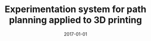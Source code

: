 ---
# Documentation: https://wowchemy.com/docs/managing-content/

title: Experimentation system for path planning applied to 3D printing
subtitle: ''
summary: ''
authors:
- Mateusz A. Wójcik
- Iwona Poźniak-Koszałka
- Leszek Koszałka
- Andrzej A. Kasprzak
tags: []
categories: []
date: '2017-01-01'
lastmod: 2022-10-07T05:49:58Z
featured: false
draft: false

# Featured image
# To use, add an image named `featured.jpg/png` to your page's folder.
# Focal points: Smart, Center, TopLeft, Top, TopRight, Left, Right, BottomLeft, Bottom, BottomRight.
image:
  caption: ''
  focal_point: ''
  preview_only: false

# Projects (optional).
#   Associate this post with one or more of your projects.
#   Simply enter your project's folder or file name without extension.
#   E.g. `projects = ["internal-project"]` references `content/project/deep-learning/index.md`.
#   Otherwise, set `projects = []`.
projects: []
publishDate: '2022-10-07T05:49:57.735138Z'
publication_types:
- '1'
abstract: ''
publication: '*Advances in Applied Digital Human Modeling and Simulation : proceedings
  of the AHFE 2016 International Conference on Digital Human Modeling and Simulation,
  July 27-31, 2016, Walt Disney World®, Florida, USA*'
doi: 10.1007/978-3-319-41627-4_26
---